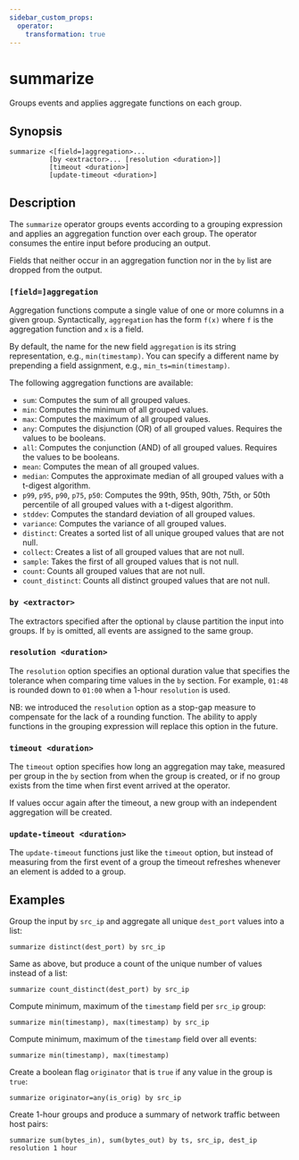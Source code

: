 ```yaml
---
sidebar_custom_props:
  operator:
    transformation: true
---
```


# summarize

Groups events and applies aggregate functions on each group.

## Synopsis

```
summarize <[field=]aggregation>... 
          [by <extractor>... [resolution <duration>]]
          [timeout <duration>]
          [update-timeout <duration>]
```

## Description

The `summarize` operator groups events according to a grouping expression and
applies an aggregation function over each group. The operator consumes the
entire input before producing an output.

Fields that neither occur in an aggregation function nor in the `by` list
are dropped from the output.

### `[field=]aggregation`

Aggregation functions compute a single value of one or more columns in a given
group. Syntactically, `aggregation` has the form `f(x)` where `f` is the
aggregation function and `x` is a field.

By default, the name for the new field `aggregation` is its string
representation, e.g., `min(timestamp)`. You can specify a different name by
prepending a field assignment, e.g., `min_ts=min(timestamp)`.

The following aggregation functions are available:

- `sum`: Computes the sum of all grouped values.
- `min`: Computes the minimum of all grouped values.
- `max`: Computes the maximum of all grouped values.
- `any`: Computes the disjunction (OR) of all grouped values. Requires the
  values to be booleans.
- `all`: Computes the conjunction (AND) of all grouped values. Requires the
  values to be booleans.
- `mean`: Computes the mean of all grouped values.
- `median`: Computes the approximate median of all grouped values with a
  t-digest algorithm.
- `p99`, `p95`, `p90`, `p75`, `p50`: Computes the 99th, 95th, 90th, 75th, or
  50th percentile of all grouped values with a t-digest algorithm.
- `stddev`: Computes the standard deviation of all grouped values.
- `variance`: Computes the variance of all grouped values.
- `distinct`: Creates a sorted list of all unique grouped values that are not
  null.
- `collect`: Creates a list of all grouped values that are not null.
- `sample`: Takes the first of all grouped values that is not null.
- `count`: Counts all grouped values that are not null.
- `count_distinct`: Counts all distinct grouped values that are not null.

### `by <extractor>`

The extractors specified after the optional `by` clause partition the input into
groups. If `by` is omitted, all events are assigned to the same group.

### `resolution <duration>`

The `resolution` option specifies an optional duration value that specifies the
tolerance when comparing time values in the `by` section. For example, `01:48`
is rounded down to `01:00` when a 1-hour `resolution` is used.

NB: we introduced the `resolution` option as a stop-gap measure to compensate for
the lack of a rounding function. The ability to apply functions in the grouping
expression will replace this option in the future.

### `timeout <duration>`

The `timeout` option specifies how long an aggregation may take, measured per
group in the `by` section from when the group is created, or if no group exists
from the time when first event arrived at the operator.

If values occur again after the timeout, a new group with an independent
aggregation will be created.

### `update-timeout <duration>`

The `update-timeout` functions just like the `timeout` option, but instead of
measuring from the first event of a group the timeout refreshes whenever an
element is added to a group.

## Examples

Group the input by `src_ip` and aggregate all unique `dest_port` values into a
list:

```
summarize distinct(dest_port) by src_ip
```

Same as above, but produce a count of the unique number of values instead of a
list:

```
summarize count_distinct(dest_port) by src_ip
```

Compute minimum, maximum of the `timestamp` field per `src_ip` group:

```
summarize min(timestamp), max(timestamp) by src_ip
```

Compute minimum, maximum of the `timestamp` field over all events:

```
summarize min(timestamp), max(timestamp)
```

Create a boolean flag `originator` that is `true` if any value in the group is
`true`:

```
summarize originator=any(is_orig) by src_ip
```

Create 1-hour groups and produce a summary of network traffic between host
pairs:

```
summarize sum(bytes_in), sum(bytes_out) by ts, src_ip, dest_ip resolution 1 hour
```
